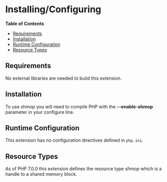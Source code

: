 Installing/Configuring
======================

**Table of Contents**

-   [Requirements](/shmop/setup.html#Requirements)
-   [Installation](/shmop/setup.html#Installation)
-   [Runtime Configuration](/shmop/setup.html#Runtime%20Configuration)
-   [Resource Types](/shmop/setup.html#Resource%20Types)

Requirements
------------

No external libraries are needed to build this extension.

Installation
------------

To use shmop you will need to compile PHP with the **--enable-shmop**
parameter in your configure line.

Runtime Configuration
---------------------

This extension has no configuration directives defined in `php.ini`.

Resource Types
--------------

As of PHP 7.0.0 this extension defines the resource type *shmop* which
is a handle to a shared memory block.
